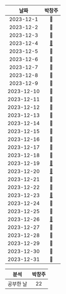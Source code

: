 |    날짜     | 박창주 |
|:---------:|:---:|
| 2023-12-1  |🔵|
| 2023-12-2  |🔵|
| 2023-12-3  |🔵|
| 2023-12-4  |[🔵](https://github.com/ds4pae/PETHfinder)|
| 2023-12-5  |🔵|
| 2023-12-6  |🔵|
| 2023-12-7  |🔵|
| 2023-12-8  |🔵|
| 2023-12-9  |🔵|
| 2023-12-10 |🔵|
| 2023-12-11 |🔵|
| 2023-12-12 |🔵|
| 2023-12-13 |🔵|
| 2023-12-14 |🔵|
| 2023-12-15 |🔴|
| 2023-12-16 |🔴|
| 2023-12-17 |🔵|
| 2023-12-18 |🔵|
| 2023-12-19 |[🔵](https://github.com/ds4pae/PythonStudy)|
| 2023-12-20 |[🔵](https://github.com/ds4pae/PythonStudy)|
| 2023-12-21 |🔴|
| 2023-12-22 |🔵|
| 2023-12-23 |[🔵](https://github.com/ds4pae/PythonStudy)|
| 2023-12-24 |🔴|
| 2023-12-25 |🔴|
| 2023-12-26 |[🔵](https://github.com/ds4pae/PythonStudy)|
| 2023-12-27 |🔴|
| 2023-12-28 |🔴|
| 2023-12-29 |🔵|
| 2023-12-30 |🔴|
| 2023-12-31 |🔴|


|분석 |박창주 |
|:---:|:---:|
|공부한 날|22|
